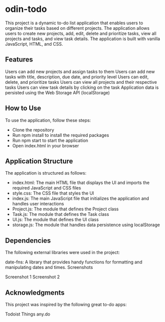 # odin-todo

This project is a dynamic to-do list application that enables users to organize their tasks based on different projects. The application allows users to create new projects, add, edit, delete and prioritize tasks, view all projects and tasks, and view task details. The application is built with vanilla JavaScript, HTML, and CSS.

## Features

Users can add new projects and assign tasks to them
Users can add new tasks with title, description, due date, and priority level
Users can edit, delete, and prioritize tasks
Users can view all projects and their respective tasks
Users can view task details by clicking on the task
Application data is persisted using the Web Storage API (localStorage)

## How to Use

To use the application, follow these steps:
* Clone the repository
* Run npm install to install the required packages
* Run npm start to start the application
* Open index.html in your browser

## Application Structure

The application is structured as follows:

* index.html: The main HTML file that displays the UI and imports the required JavaScript and CSS files
* style.css: The CSS file that styles the UI
* index.js: The main JavaScript file that initializes the application and handles user interactions
* Project.js: The module that defines the Project class
* Task.js: The module that defines the Task class
* UI.js: The module that defines the UI class
* storage.js: The module that handles data persistence using localStorage

## Dependencies

The following external libraries were used in the project:

date-fns: A library that provides handy functions for formatting and manipulating dates and times.
Screenshots

Screenshot 1
Screenshot 2

## Acknowledgments

This project was inspired by the following great to-do apps:

Todoist
Things
any.do
